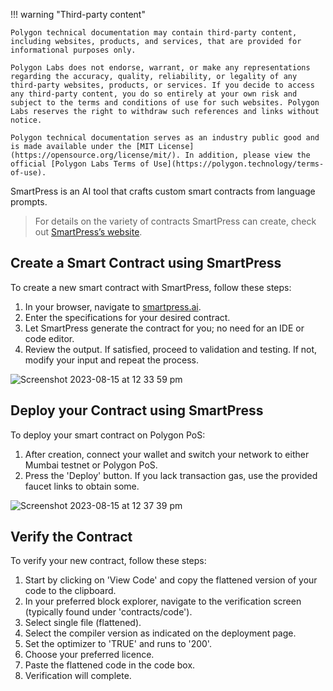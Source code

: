 !!! warning "Third-party content"

    Polygon technical documentation may contain third-party content, including websites, products, and services, that are provided for informational purposes only.

    Polygon Labs does not endorse, warrant, or make any representations regarding the accuracy, quality, reliability, or legality of any third-party websites, products, or services. If you decide to access any third-party content, you do so entirely at your own risk and subject to the terms and conditions of use for such websites. Polygon Labs reserves the right to withdraw such references and links without notice.

    Polygon technical documentation serves as an industry public good and is made available under the [MIT License](https://opensource.org/license/mit/). In addition, please view the official [Polygon Labs Terms of Use](https://polygon.technology/terms-of-use).

SmartPress is an AI tool that crafts custom smart contracts from language prompts.

> For details on the variety of contracts SmartPress can create, check out [SmartPress’s website](https://smartpress.ai).

## Create a Smart Contract using SmartPress

To create a new smart contract with SmartPress, follow these steps:

1. In your browser, navigate to [smartpress.ai](https://smartpress.ai).
2. Enter the specifications for your desired contract.
3. Let SmartPress generate the contract for you; no need for an IDE or code editor.
4. Review the output. If satisfied, proceed to validation and testing. If not, modify your input and repeat the process.

![Screenshot 2023-08-15 at 12 33 59 pm](https://github.com/crokau/wiki/assets/71380821/c43ccb48-3b1b-4cad-814b-8eddc0f735c1)

## Deploy your Contract using SmartPress

To deploy your smart contract on Polygon PoS:

1. After creation, connect your wallet and switch your network to either Mumbai testnet or Polygon PoS.
2. Press the 'Deploy' button. If you lack transaction gas, use the provided faucet links to obtain some.

![Screenshot 2023-08-15 at 12 37 39 pm](https://github.com/crokau/wiki/assets/71380821/ea20889b-1b5e-44b7-ba9c-f208abf1e944)

## Verify the Contract

To verify your new contract, follow these steps:

1. Start by clicking on 'View Code' and copy the flattened version of your code to the clipboard.
2. In your preferred block explorer, navigate to the verification screen (typically found under 'contracts/code').
3. Select single file (flattened).
4. Select the compiler version as indicated on the deployment page.
5. Set the optimizer to 'TRUE' and runs to '200'.
6. Choose your preferred licence.
7. Paste the flattened code in the code box.
8. Verification will complete.

